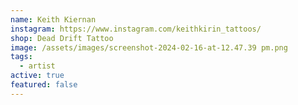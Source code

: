 ```yaml
---
name: Keith Kiernan
instagram: https://www.instagram.com/keithkirin_tattoos/
shop: Dead Drift Tattoo
image: /assets/images/screenshot-2024-02-16-at-12.47.39 pm.png
tags:
  - artist
active: true
featured: false
---
```


